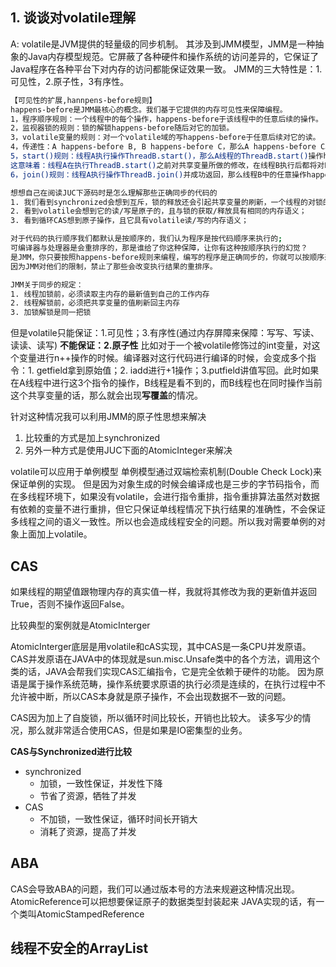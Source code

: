 
## 1. 谈谈对volatile理解
A: 
volatile是JVM提供的轻量级的同步机制。
其涉及到JMM模型，JMM是一种抽象的Java内存模型规范。它屏蔽了各种硬件和操作系统的访问差异的，它保证了Java程序在各种平台下对内存的访问都能保证效果一致。
JMM的三大特性是：1.可见性，2.原子性，3有序性。
```bash
【可见性的扩展,hannpens-before规则】
happens-before是JMM最核心的概念。我们基于它提供的内存可见性来保障编程。
1，程序顺序规则：一个线程中的每个操作，happens-before于该线程中的任意后续的操作。
2，监视器锁的规则：锁的解锁happens-before随后对它的加锁。
3，volatile变量的规则：对一个volatile域的写happens-before于任意后续对它的读。
4，传递性：A happens-before B, B happens-before C，那么A happens-before C。
5，start()规则：线程A执行操作ThreadB.start()，那么A线程的ThreadB.start()操作happens-before 于B线程的任意操作。
这意味着：线程A在执行ThreadB.start()之前对共享变量所做的修改，在线程B执行后都将对B可见。
6，join()规则：线程A执行操作ThreadB.join()并成功返回，那么线程B中的任意操作happens-before 于线程A从ThreadB.join()操作成功返回。

想想自己在阅读JUC下源码时是怎么理解那些正确同步的代码的
1. 我们看到synchronized会想到互斥，锁的释放还会引起共享变量的刷新，一个线程的对锁的释放与随后获取的线程实质上是在通信；
2. 看到volatile会想到它的读/写是原子的，且与锁的获取/释放具有相同的内存语义；
3. 看到循环CAS想到原子操作，且它具有volatile读/写的内存语义；

对于代码的执行顺序我们都默认是按顺序的，我们认为程序是按代码顺序来执行的;
可编译器与处理器是会重排序的，那是谁给了你这种保障，让你有这种按顺序执行的幻觉？
是JMM，你只要按照happens-before规则来编程，编写的程序是正确同步的，你就可以按顺序来理解它，编译器和处理器的重排序不会影响到你.
因为JMM对他们的限制，禁止了那些会改变执行结果的重排序。

JMM关于同步的规定：
1. 线程加锁前，必须读取主内存的最新值到自己的工作内存
2. 线程解锁前，必须把共享变量的值刷新回主内存
3. 加锁解锁是同一把锁
```
但是volatile只能保证：1.可见性；3.有序性(通过内存屏障来保障：写写、写读、读读、读写)
**不能保证：2.原子性**
比如对于一个被volatile修饰过的int变量，对这个变量进行n++操作的时候。编译器对这行代码进行编译的时候，会变成多个指令：1. getfield拿到原始值；2. iadd进行+1操作；3.putfield讲值写回。此时如果在A线程中进行这3个指令的操作，B线程是看不到的，而B线程也在同时操作当前这个共享变量的话，那么就会出现**写覆盖**的情况。

针对这种情况我可以利用JMM的原子性思想来解决
1. 比较重的方式是加上synchronized
2. 另外一种方式是使用JUC下面的AtomicInteger来解决


volatile可以应用于单例模型
单例模型通过双端检索机制(Double Check Lock)来保证单例的实现。
但是因为对象生成的时候会编译成也是三步的字节码指令，而在多线程环境下，如果没有volatile，会进行指令重排，指令重排算法虽然对数据有依赖的变量不进行重排，但它只保证单线程情况下执行结果的准确性，不会保证多线程之间的语义一致性。所以也会造成线程安全的问题。所以我对需要单例的对象上面加上volatile。

## CAS
如果线程的期望值跟物理内存的真实值一样，我就将其修改为我的更新值并返回True，否则不操作返回False。

比较典型的案例就是AtomicInterger

AtomicInterger底层是用volatile和cAS实现，其中CAS是一条CPU并发原语。
CAS并发原语在JAVA中的体现就是sun.misc.Unsafe类中的各个方法，调用这个类的话，JAVA会帮我们实现CAS汇编指令，它是完全依赖于硬件的功能。
因为原语是属于操作系统范畴，操作系统要求原语的执行必须是连续的，在执行过程中不允许被中断，所以CAS本身就是原子操作，不会出现数据不一致的问题。

CAS因为加上了自旋锁，所以循环时间比较长，开销也比较大。
读多写少的情况，那么就非常适合使用CAS，但是如果是IO密集型的业务。

**CAS与Synchronized进行比较**

-   synchronized    
    - 加锁，一致性保证，并发性下降 
    - 节省了资源，牺牲了并发
- CAS             
    - 不加锁，一致性保证，循环时间长开销大 
    - 消耗了资源，提高了并发

## ABA
CAS会导致ABA的问题，我们可以通过版本号的方法来规避这种情况出现。
AtomicReference可以把想要保证原子的数据类型封装起来
JAVA实现的话，有一个类叫AtomicStampedReference

## 线程不安全的ArrayList



